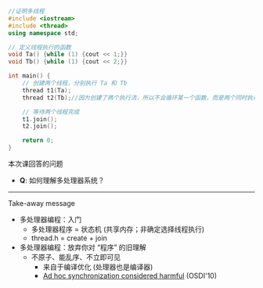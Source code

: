 ```cpp
//证明多线程
#include <iostream>
#include <thread>  
using namespace std;

// 定义线程执行的函数
void Ta() {while (1) {cout << 1;}}
void Tb() {while (1) {cout << 2;}}

int main() {
    // 创建两个线程，分别执行 Ta 和 Tb
    thread t1(Ta);
    thread t2(Tb);//因为创建了两个执行流，所以不会循环某一个函数，而是两个同时执行

    // 等待两个线程完成
    t1.join();
    t2.join();

    return 0;
}
```

本次课回答的问题

- **Q**: 如何理解多处理器系统？

------

Take-away message

- 多处理器编程：入门
  - 多处理器程序 = 状态机 (共享内存；非确定选择线程执行)
  - thread.h = create + join
- 多处理器编程：放弃你对 “程序” 的旧理解
  - 不原子、能乱序、不立即可见
    - 来自于编译优化 (处理器也是编译器)
    - [Ad hoc synchronization considered harmful](https://www.usenix.org/events/osdi10/tech/full_papers/Xiong.pdf) (OSDI'10)